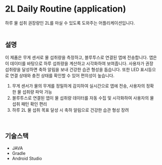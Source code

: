 # 2L Daily Routine (application)
하루 물 섭취 권장량인 2L를 마실 수 있도록 도와주는 어플리케이션입니다.
<br><br>

## 설명
이 제품은 무게 센서로 물 섭취량을 측정하고, 블루투스로 연결된 앱에 전송합니다. 앱은 이 데이터를 바탕으로 하루 섭취량을 계산하고 시각화하여 보여줍니다. 사용자가 권장 섭취량을 달성하면 축하 알림을 보내 건강한 습관 형성을 돕습니다. 또한 LED 표시등으로 연결 상태와 충전 상태를 확인할 수 있어 편의성이 높습니다.
<br>
1. 무게 센서가 물의 무게를 정밀하게 감지하여 실시간으로 앱에 전송, 사용자의 정확한 물 섭취량 파악 가능
2. 블루투스로 연결된 앱이 물 섭취량 데이터를 자동 수집 및 시각화하여 사용자의 물 섭취 패턴 확인 편리
3. 하루 2L 물 섭취 목표 달성 시 축하 알림으로 건강한 습관 형성 장려
<br>

## 기술스택
- JAVA
- Gradle
- Android Studio
<br>

<br>
